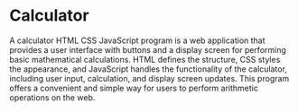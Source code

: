 # Calculator
A calculator HTML CSS JavaScript program is a web application that provides a user interface with buttons and a display screen for performing basic mathematical calculations. HTML defines the structure, CSS styles the appearance, and JavaScript handles the functionality of the calculator, including user input, calculation, and display screen updates. This program offers a convenient and simple way for users to perform arithmetic operations on the web.
